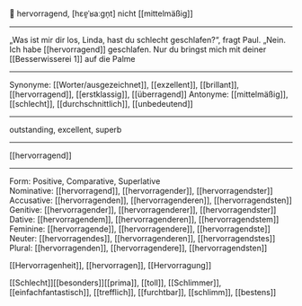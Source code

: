 🌟 hervorragend, [hɛɐ̯ˈʁaːɡn̩t]
nicht [[mittelmäßig]]

---
„Was ist mir dir los, Linda, hast du schlecht geschlafen?“, fragt Paul. 
„Nein. Ich habe [[hervorragend]] geschlafen. Nur du bringst mich mit deiner [[Besserwisserei 1]] auf die Palme

---
Synonyme: [[Worter/ausgezeichnet]], [[exzellent]], [[brillant]], [[hervorragend]], [[erstklassig]], [[überragend]]
Antonyme: [[mittelmäßig]], [[schlecht]], [[durchschnittlich]], [[unbedeutend]]

---
outstanding, excellent, superb

---
[[hervorragend]]

---

Form: Positive, Comparative, Superlative  
Nominative: [[hervorragend]], [[hervorragender]], [[hervorragendster]]  
Accusative: [[hervorragenden]], [[hervorragenderen]], [[hervorragendsten]]  
Genitive: [[hervorragender]], [[hervorragenderer]], [[hervorragendster]]  
Dative: [[hervorragendem]], [[hervorragenderen]], [[hervorragendstem]]  
Feminine: [[hervorragende]], [[hervorragendere]], [[hervorragendste]]  
Neuter: [[hervorragendes]], [[hervorragenderen]], [[hervorragendstes]]  
Plural: [[hervorragenden]], [[hervorragendere]], [[hervorragendsten]]  

[[Hervorragenheit]], [[hervorragen]], [[Hervorragung]]

[[Schlecht]][[besonders]][[prima]], [[toll]], [[Schlimmer]], [[einfachfantastisch]], [[trefflich]], [[furchtbar]], [[schlimm]], [[bestens]]